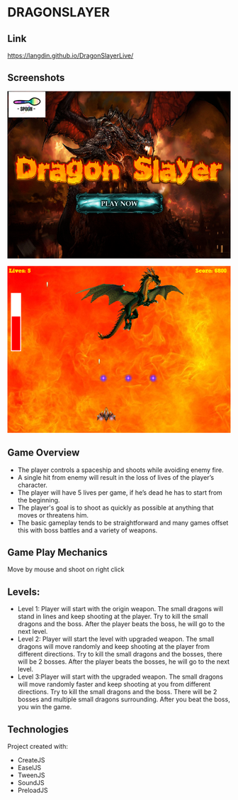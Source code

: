  # DRAGONSLAYER
## Link
https://langdin.github.io/DragonSlayerLive/

## Screenshots

![screenshot1](https://github.com/langdin/DragonSlayerLive/blob/master/Assets/ds1.PNG)

![screenshot2](https://github.com/langdin/DragonSlayerLive/blob/master/Assets/Screenshot%20(3).png)

## Game Overview 
* The player controls a spaceship and shoots while avoiding enemy fire.
* A single hit from enemy will result in the loss of lives of the player’s character. 
* The player will have 5 lives per game, if he’s dead he has to start from the beginning.
* The player's goal is to shoot as quickly as possible at anything that moves or threatens him.
* The basic gameplay tends to be straightforward and many games offset this with boss battles and a variety of weapons.

## Game Play Mechanics
Move by mouse and shoot on right click 
  
## Levels: 
* Level 1: Player will start with the origin weapon. The small dragons will stand in lines and keep shooting at the player. Try to kill the small dragons and the boss. After the player beats the boss, he will go to the next level.
* Level 2: Player will start the level with upgraded weapon. The small dragons will move randomly and keep shooting at the player from different directions. Try to kill the small dragons and the bosses, there will be 2 bosses. After the player beats the bosses, he will go to the next level.
* Level 3:Player will start with the upgraded weapon. The small dragons will move randomly faster and keep shooting at you from different directions. Try to kill the small dragons and the boss. There will be 2 bosses and multiple small dragons surrounding. After you beat the boss, you win the game.

## Technologies
Project created with:
* CreateJS
* EaselJS
* TweenJS
* SoundJS
* PreloadJS
